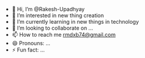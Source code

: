 - 👋 Hi, I’m @Rakesh-Upadhyay
- 👀 I’m interested in new thing creation 
- 🌱 I’m currently learning in new things in technology 
- 💞️ I’m looking to collaborate on ...
- 📫 How to reach me rmdxb74@gmail.com
- 😄 Pronouns: ...
- ⚡ Fun fact: ...

<!---
Rakesh-Upadhyay/Rakesh-Upadhyay is a ✨ special ✨ repository because its `README.md` (this file) appears on your GitHub profile.
You can click the Preview link to take a look at your changes.
--->
